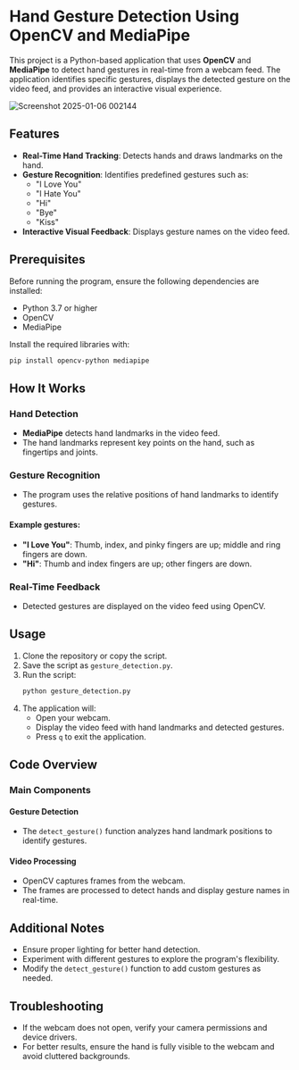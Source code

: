 # Hand Gesture Detection Using OpenCV and MediaPipe

This project is a Python-based application that uses **OpenCV** and **MediaPipe** to detect hand gestures in real-time from a webcam feed. The application identifies specific gestures, displays the detected gesture on the video feed, and provides an interactive visual experience.

![Screenshot 2025-01-06 002144](https://github.com/user-attachments/assets/706b039b-0369-4442-b0d5-6598b0694ce4)

## Features
- **Real-Time Hand Tracking**: Detects hands and draws landmarks on the hand.
- **Gesture Recognition**: Identifies predefined gestures such as:
  - "I Love You"
  - "I Hate You"
  - "Hi"
  - "Bye"
  - "Kiss"
- **Interactive Visual Feedback**: Displays gesture names on the video feed.

## Prerequisites
Before running the program, ensure the following dependencies are installed:

- Python 3.7 or higher
- OpenCV
- MediaPipe

Install the required libraries with:
```bash
pip install opencv-python mediapipe
```

## How It Works

### Hand Detection
- **MediaPipe** detects hand landmarks in the video feed.
- The hand landmarks represent key points on the hand, such as fingertips and joints.

### Gesture Recognition
- The program uses the relative positions of hand landmarks to identify gestures.

#### Example gestures:
- **"I Love You"**: Thumb, index, and pinky fingers are up; middle and ring fingers are down.
- **"Hi"**: Thumb and index fingers are up; other fingers are down.

### Real-Time Feedback
- Detected gestures are displayed on the video feed using OpenCV.

## Usage

1. Clone the repository or copy the script.
2. Save the script as `gesture_detection.py`.
3. Run the script:
   ```bash
   python gesture_detection.py
   ```
4. The application will:
   - Open your webcam.
   - Display the video feed with hand landmarks and detected gestures.
   - Press `q` to exit the application.

## Code Overview

### Main Components

#### Gesture Detection
- The `detect_gesture()` function analyzes hand landmark positions to identify gestures.

#### Video Processing
- OpenCV captures frames from the webcam.
- The frames are processed to detect hands and display gesture names in real-time.

## Additional Notes
- Ensure proper lighting for better hand detection.
- Experiment with different gestures to explore the program's flexibility.
- Modify the `detect_gesture()` function to add custom gestures as needed.

## Troubleshooting
- If the webcam does not open, verify your camera permissions and device drivers.
- For better results, ensure the hand is fully visible to the webcam and avoid cluttered backgrounds.

